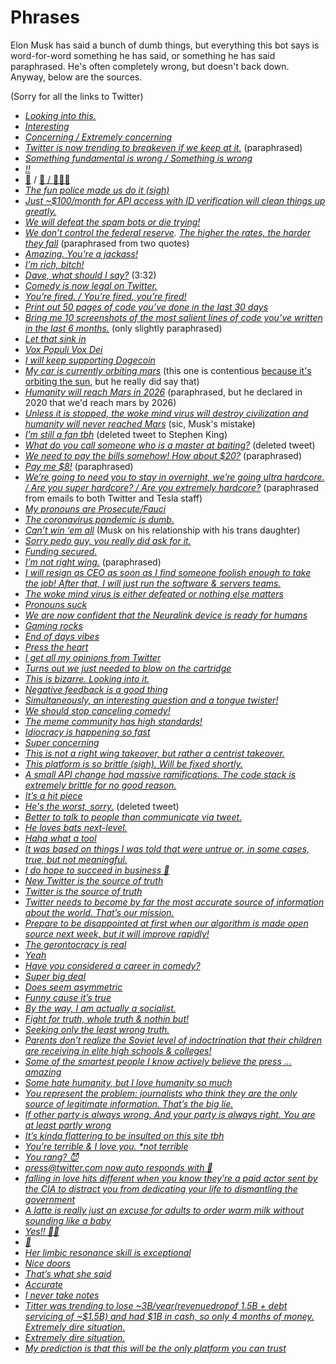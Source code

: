 # Phrases

Elon Musk has said a bunch of dumb things, but everything this bot says is word-for-word something he has said, or something he has said paraphrased. He's often completely wrong, but doesn't back down. Anyway, below are the sources.

(Sorry for all the links to Twitter)

* [*Looking into this.*](https://twitter.com/search?q=from%3Aelonmusk%20looking%20into%20this&src=typed_query)
* [*Interesting*](https://twitter.com/search?q=from%3Aelonmusk%20interesting&src=typed_query&f=top)
* [*Concerning / Extremely concerning*](https://twitter.com/search?q=from%3Aelonmusk%20concerning&src=typed_query&f=top)
* [*Twitter is now trending to breakeven if we keep at it.*](https://twitter.com/elonmusk/status/1622299765848395779) (paraphrased)
* [*Something fundamental is wrong / Something is wrong*](https://twitter.com/search?q=from%3Aelonmusk%20something%20is%20wrong&src=typed_query&f=top)
* [*!!*](https://twitter.com/elonmusk/status/1626104389231607808#m)
* [🎯](https://twitter.com/search?q=from%3Aelonmusk%20%F0%9F%8E%AF&src=typed_query&f=top) / [💯 / 💯🎯🤣](https://twitter.com/search?q=from%3Aelonmusk%20-%20%F0%9F%92%AF&src=typed_query&f=top)
* [*The fun police made us do it (sigh)*](https://twitter.com/elonmusk/status/1492667516275105792)
* [*Just \~$100/month for API access with ID verification will clean things up greatly.*](https://twitter.com/elonmusk/status/1621259936524300289)
* [*We will defeat the spam bots or die trying!*](https://twitter.com/elonmusk/status/1517215066550116354)
* [*We don’t control the federal reserve*](https://twitter.com/elonmusk/status/1603860632842907648)*.* [*The higher the rates, the harder they fall*](https://twitter.com/elonmusk/status/1614119750627459074) (paraphrased from two quotes)
* [*Amazing. You're a jackass!*](https://youtu.be/QkuYpEtBQ3E?t=213)
* [*I’m rich, bitch!*](https://youtu.be/u1cl8U0UCMQ?t=21)
* [*Dave, what should I say?*](https://twitter.com/Phil_Lewis_/status/1602284590973984769?s=20) (3:32)
* [*Comedy is now legal on Twitter.*](https://twitter.com/elonmusk/status/1586104694421659648)
* [*You’re fired. / You’re fired, you’re fired!*](https://www.theverge.com/2023/2/9/23593099/elon-musk-twitter-fires-engineer-declining-reach-ftc-concerns)
* [*Print out 50 pages of code you’ve done in the last 30 days*](https://slate.com/technology/2022/11/the-case-that-elon-musk-knows-exactly-what-hes-doing-at-twitter.html)
* [*Bring me 10 screenshots of the most salient lines of code you’ve written in the last 6 months.*](https://twitter.com/ZoeSchiffer/status/1593649533585543169) (only slightly paraphrased)
* [*Let that sink in*](https://twitter.com/elonmusk/status/1585341984679469056)
* [*Vox Populi Vox Dei*](https://twitter.com/elonmusk/status/1582778449583693836)
* [*I will keep supporting Dogecoin*](https://twitter.com/elonmusk/status/1538406040374595585)
* [*My car is currently orbiting mars*](https://twitter.com/elonmusk/status/1467156129386049538) (this one is contentious [because it's orbiting the sun](https://twitter.com/planet4589/status/1467175645872635914), but he really did say that)
* [*Humanity will reach Mars in 2026*](https://www.cnbc.com/2020/12/01/elon-musk-highly-confident-spacex-will-land-humans-on-mars-by-2026.html) (paraphrased, but he declared in 2020 that we'd reach mars by 2026)
* [*Unless it is stopped, the woke mind virus will destroy civilization and humanity will never reached Mars*](https://twitter.com/elonmusk/status/1527356085090545664?lang=en) (sic, Musk's mistake)
* [*I’m still a fan tbh*](https://polititweet.org/tweet?account=44196397&tweet=1590749237524201472) (deleted tweet to Stephen King)
* [*What do you call someone who is a master at baiting?*](https://polititweet.org/tweet?account=44196397&tweet=1589649285880385536) (deleted tweet)
* [*We need to pay the bills somehow! How about $20?*](https://twitter.com/elonmusk/status/1587312517679878144) (paraphrased)
* [*Pay me $8!*](https://twitter.com/elonmusk/status/1596050769953886208) (paraphrased)
* [*We’re going to need you to stay in overnight, we’re going ultra hardcore. / Are you super hardcore? / Are you extremely hardcore?*](https://www.businessinsider.com/elon-musk-tells-twitter-tesla-staff-be-hardcore-old-email-2022-11?r=US&IR=T) (paraphrased from emails to both Twitter and Tesla staff)
* [*My pronouns are Prosecute/Fauci*](https://twitter.com/elonmusk/status/1601894132573605888)
* [*The coronavirus pandemic is dumb.*](https://twitter.com/elonmusk/status/1236029449042198528)
* [*Can’t win ‘em all*](https://www.etonline.com/elon-musk-addresses-estrangement-from-daughter-cant-win-them-all-192325) (Musk on his relationship with his trans daughter)
* [*Sorry pedo guy, you really did ask for it.*](https://www.forbes.com/sites/helenpopkin/2019/12/06/elon-musks-pedo-guy-tweet-isnt-defamation-jury-rules/)
* [*Funding secured.*](https://www.forbes.com/sites/chuckjones/2018/08/09/elon-musks-82-billion-tesla-buyout-folly/)
* [*I’m not right wing.*](https://twitter.com/elonmusk/status/1596083744728928257) (paraphrased)
* [*I will resign as CEO as soon as I find someone foolish enough to take the job! After that, I will just run the software & servers teams.*](https://twitter.com/elonmusk/status/1605372724800393216)
* [*The woke mind virus is either defeated or nothing else matters*](https://twitter.com/elonmusk/status/1602278477234728960)
* [*Pronouns suck*](https://twitter.com/elonmusk/status/1286869404874088448)
* [*We are now confident that the Neuralink device is ready for humans*](https://twitter.com/search?q=from%3Aelonmusk%20neuralink%20ready&src=typed_query&f=top)
* [*Gaming rocks*](https://twitter.com/elonmusk/status/1618313585578639360)
* [*End of days vibes*](https://twitter.com/elonmusk/status/1622774077676220416)
* [*Press the heart*](https://twitter.com/elonmusk/status/1624139055368916993)
* [*I get all my opinions from Twitter*](https://twitter.com/elonmusk/status/1625581158972162048)
* [*Turns out we just needed to blow on the cartridge*](https://twitter.com/elonmusk/status/1625557187321020416)
* [*This is bizarre. Looking into it.*](https://twitter.com/elonmusk/status/1616501935787642880)
* [*Negative feedback is a good thing*](https://twitter.com/elonmusk/status/1629201852968452097)
* [*Simultaneously, an interesting question and a tongue twister!*](https://twitter.com/elonmusk/status/1629552302381056000)
* [*We should stop canceling comedy!*](https://twitter.com/elonmusk/status/1630300101594734593)
* [*The meme community has high standards!*](https://twitter.com/elonmusk/status/1632525209503928322)
* [*Idiocracy is happening so fast*](https://twitter.com/elonmusk/status/1632795933741129728)
* [*Super concerning*](https://twitter.com/elonmusk/status/1632796324356579331)
* [*This is not a right wing takeover, but rather a centrist takeover.*](https://twitter.com/elonmusk/status/1632685129498869763)
* [*This platform is so brittle (sigh). Will be fixed shortly.*](https://twitter.com/elonmusk/status/1632794008060567552)
* [*A small API change had massive ramifications. The code stack is extremely brittle for no good reason.*](https://twitter.com/elonmusk/status/1632810081497513993)
* [*It’s a hit piece*](https://twitter.com/elonmusk/status/1633146660833624064)
* [*He's the worst, sorry.*](https://www.bbc.co.uk/news/technology-64884287) (deleted tweet)
* [*Better to talk to people than communicate via tweet.*](https://twitter.com/elonmusk/status/1633240643727138824)
* [*He loves bats next-level.*](https://twitter.com/elonmusk/status/1633527828955250689)
* [*Haha what a tool*](https://twitter.com/elonmusk/status/1633758998821257216)
* [*It was based on things I was told that were untrue or, in some cases, true, but not meaningful.*](https://twitter.com/elonmusk/status/1633253950198624257)
* [*I do hope to succeed in business 🤞*](https://twitter.com/elonmusk/status/1634705683697356805)
* [*New Twitter is the source of truth*](https://twitter.com/elonmusk/status/1632796171574886401)
* [*Twitter is the source of truth*](https://twitter.com/elonmusk/status/1616713669819371520)
* [*Twitter needs to become by far the most accurate source of information about the world. That’s our mission.*](https://twitter.com/elonmusk/status/1589413653190938624)
* [*Prepare to be disappointed at first when our algorithm is made open source next week, but it will improve rapidly!*](https://twitter.com/elonmusk/status/1628122949185159168)
* [*The gerontocracy is real*](https://twitter.com/elonmusk/status/1634099156859121664)
* [*Yeah*](https://twitter.com/elonmusk/status/1635314081946271745)
* [*Have you considered a career in comedy?*](https://twitter.com/elonmusk/status/1634406393594761221)
* [*Super big deal*](https://twitter.com/elonmusk/status/1634538416615432197)
* [*Does seem asymmetric*](https://twitter.com/elonmusk/status/1634422581389303808)
* [*Funny cause it’s true*](https://twitter.com/elonmusk/status/1635874573819191298)
* [*By the way, I am actually a socialist.*](https://twitter.com/elonmusk/status/1008013111058526209)
* [*Fight for truth, whole truth & nothin but!*](https://twitter.com/elonmusk/status/1635510381874667520)
* [*Seeking only the least wrong truth.*](https://twitter.com/elonmusk/status/1635689626739544064)
* [*Parents don’t realize the Soviet level of indoctrination that their children are receiving in elite high schools & colleges!*](https://twitter.com/elonmusk/status/1635699420326133760)
* [*Some of the smartest people I know actively believe the press … amazing*](https://twitter.com/elonmusk/status/1624438288898744328)
* [*Some hate humanity, but I love humanity so much*](https://twitter.com/elonmusk/status/1533413197629296640)
* [*You represent the problem: journalists who think they are the only source of legitimate information. That’s the big lie.*](https://twitter.com/elonmusk/status/1589427115157778433)
* [*If other party is always wrong. And your party is always right. You are at least partly wrong*](https://twitter.com/elonmusk/status/1636452680900943880)
* [*It’s kinda flattering to be insulted on this site tbh*](https://twitter.com/elonmusk/status/1636408026939932674)
* [*You’re terrible & I love you. \*not terrible*](https://twitter.com/elonmusk/status/1636414725549592576)
* [*You rang? 😈*](https://twitter.com/elonmusk/status/1636887876234272770)
* [*press@twitter.com now auto responds with 💩*](https://twitter.com/elonmusk/status/1637420728743088130)
* [*falling in love hits different when you know they’re a paid actor sent by the CIA to distract you from dedicating your life to dismantling the government*](https://twitter.com/elonmusk/status/1637398266575740929)
* [*A latte is really just an excuse for adults to order warm milk without sounding like a baby*](https://twitter.com/elonmusk/status/1637511926925127680)
* [*Yes!! 🤣🤣*](https://twitter.com/elonmusk/status/1637849494564773888)
* [*🚬*](https://twitter.com/elonmusk/status/1636860551652429829)
* [*Her limbic resonance skill is exceptional*](https://twitter.com/elonmusk/status/1636872251474583554)
* [*Nice doors*](https://twitter.com/elonmusk/status/1638229535903846400)
* [*That’s what she said*](https://twitter.com/elonmusk/status/1638835835146747904)
* [*Accurate*](https://twitter.com/elonmusk/status/1639939401001181189)
* [*I never take notes*](https://twitter.com/elonmusk/status/1639675949095481344)
* [*Titter was trending to lose ~$3B/year (revenue drop of ~$1.5B + debt servicing of ~$1.5B) and had $1B in cash, so only 4 months of money. Extremely dire situation.*](https://twitter.com/elonmusk/status/1639681386318536706)
* [*Extremely dire situation.*](https://twitter.com/elonmusk/status/1639681386318536706)
* [*My prediction is that this will be the only platform you can trust*](https://twitter.com/elonmusk/status/1640514131500634112)
